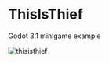 # ThisIsThief
Godot 3.1 minigame example

![thisisthief](https://user-images.githubusercontent.com/1947605/61582825-b3076480-ab6a-11e9-938d-43d19cb839a9.png)
